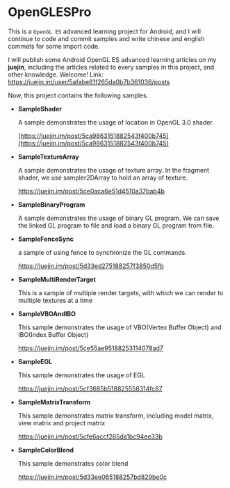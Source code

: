 # **OpenGLESPro**

This is a `OpenGL ES` advanced learning project for Android, and I will continue to code and commit samples and write chinese and english commets for some import code.

I will publish some Android OpenGL ES advanced learning articles on my **juejin**, including the articles related to every samples in this project, and other knowledge.  Welcome! Link: https://juejin.im/user/5afabe81f265da0b7b361036/posts



Now, this project contains the following samples.



- **SampleShader**

    A sample demonstrates the usage of location in OpenGL 3.0 shader.

   [https://juejin.im/post/5ca9863151882543f400b745](https://juejin.im/post/5ca9863151882543f400b745)

   

- **SampleTextureArray**

  A sample demonstrates the usage of texture array. In the fragment shader, we use sampler2DArray to hold an array of texture.

  https://juejin.im/post/5ce0aca6e51d4510a37bab4b

  

- **SampleBinaryProgram**

  A sample demonstrates the usage of binary GL program. We can save the linked GL program to file and load a binary GL program from file.

  

- **SampleFenceSync**

  a sample of using fence to synchronize the GL commands.

  https://juejin.im/post/5d33ed275188257f3850d5fb

  

- **SampleMultiRenderTarget**

  This is a sample of multiple render targets, with which we can render to multiple textures at a time

  

- **SampleVBOAndIBO**

  This sample demonstrates the usage of VBO(Vertex Buffer Object) and IBO(Index Buffer Object)

  https://juejin.im/post/5ce55ae95188253114078ad7



- **SampleEGL**

  This sample demonstrates the usage of EGL

  <https://juejin.im/post/5cf3685b518825558314fc87>

  

- **SampleMatrixTransform**

  This sample demonstrates matrix transform, including model matrix, view matrix and project matrix

  <https://juejin.im/post/5cfe6accf265da1bc94ee33b>

  

- **SampleColorBlend**

  This sample demonstrates color blend

  https://juejin.im/post/5d33ee065188257bd829be0c

